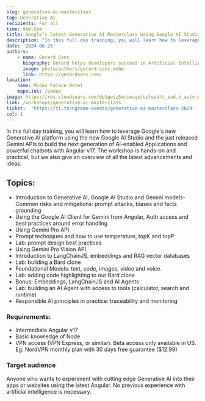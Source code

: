 ```yaml
---
slug: generative-ai-masterclass
tag: Generative AI
recipients: For all
time: 9am-5pm
title: Google’s latest Generative AI Masterclass using Google AI Studio, Gemini & Angular
description: "In this full day training, you will learn how to leverage Google’s new Generative AI platform using the new Google AI Studio and the just released Gemini APIs to build the next generation of AI-enabled Applications and powerful chatbots with Angular v17. The workshop is hands-on and practical, but we also give an overview of all the latest advancements and ideas."
date: '2024-06-25'
authors: 
    - name: Gerard Sans
      biography: Gerard helps developers succeed in Artificial Intelligence and Web3; Former AWS Amplify Developer Advocate. He is very excited about the future of the Web and JavaScript. Always happy Computer Science Engineer and humble Google Developer Expert. He loves sharing his knowledge by speaking, training and writing about cool technologies. He loves running communities and meetups such as Web3 London, GraphQL London, GraphQL San Francisco, mentoring students and giving back to the community.
      image: photo/authors/gerard-sans.webp
      link: https://gerardsans.com/
location: 
    name: Midas Palace Hotel
    mapsLink: /venue
image: https://res.cloudinary.com/dp1gwjz5w/image/upload/c_pad,b_auto:predominant,fl_preserve_transparency/v1709911986/ngrome-workshops/generative-ai-masterclass_d2qg99.jpg?_s=public-apps
link: /workshops/generative-ai-masterclass
ticket:  'https://ti.to/ngrome-events/generative-ai-masterclass-2024'
col: 1
---
```


In this full day training, you will learn how to leverage Google's new Generative AI platform using the new Google AI Studio and the just released Gemini APIs to build the next generation of AI-enabled Applications and powerful chatbots with Angular v17. The workshop is hands-on and practical, but we also give an overview of all the latest advancements and ideas.

## Topics: 
* Introduction to Generative AI, Google AI Studio and Gemini models- Common risks and mitigations: prompt attacks, biases and facts grounding
* Using the Google AI Client for Gemini from Angular, Auth access and best practices around error handling
* Using Gemini Pro API
* Prompt techniques and how to use temperature, topK and topP
* Lab: prompt design best practices
* Using Gemini Pro Vision API
* Introduction to LangChainJS, embeddings and RAG vector databases
* Lab: building a Bard clone
* Foundational Models: text, code, images, video and voice.
* Lab: adding code highlighting to our Bard clone
* Bonus: Embeddings, LangChainJS and AI Agents
* Lab: building an AI Agent with access to tools (calculator, search and runtime)
* Responsible AI principles in practice: traceability and monitoring

### Requirements:
  - Intermediate Angular v17
- Basic knowledge of Node
- VPN access (VPN Express, or similar). Beta access only available in US. Eg: NordVPN monthly plan with 30 days free guarantee ($12.99)

### Target audience

Anyone who wants to experiment with cutting edge Generative AI into their apps or websites using the latest Angular. No previous experience with artificial intelligence is necessary.